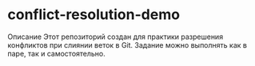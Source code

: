 # conflict-resolution-demo

Описание
Этот репозиторий создан для практики разрешения конфликтов при слиянии веток в Git.
Задание можно выполнять как в паре, так и самостоятельно.
